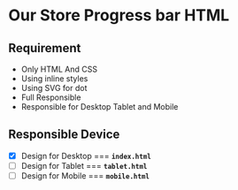 # Our Store Progress bar HTML

## Requirement

- Only HTML And CSS
- Using inline styles
- Using SVG for dot
- Full Responsible
- Responsible for Desktop Tablet and Mobile

## Responsible Device

- [x] Design for Desktop === **`index.html`**
- [ ] Design for Tablet === **`tablet.html`**
- [ ] Design for Mobile === **`mobile.html`**
